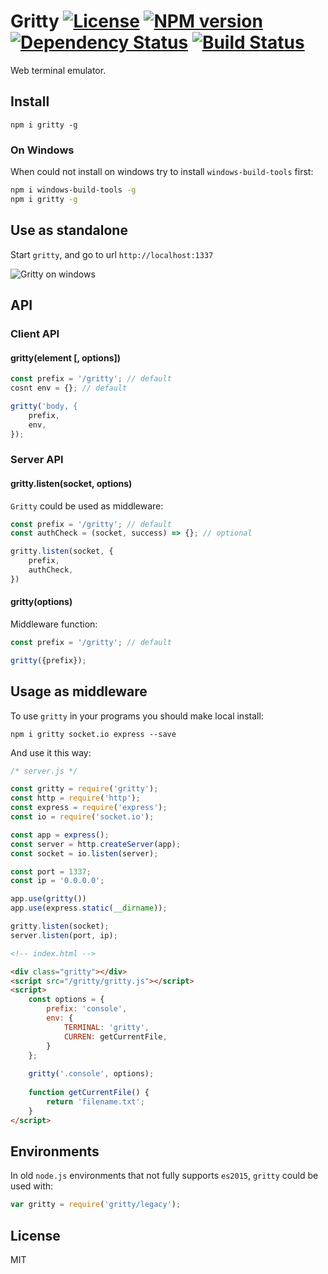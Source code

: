 Gritty [![License][LicenseIMGURL]][LicenseURL] [![NPM version][NPMIMGURL]][NPMURL] [![Dependency Status][DependencyStatusIMGURL]][DependencyStatusURL] [![Build Status][BuildStatusIMGURL]][BuildStatusURL]
=======
[NPMIMGURL]:                https://img.shields.io/npm/v/gritty.svg?style=flat
[BuildStatusIMGURL]:        https://img.shields.io/travis/cloudcmd/gritty/master.svg?style=flat
[DependencyStatusIMGURL]:   https://img.shields.io/gemnasium/cloudcmd/gritty.svg?style=flat
[LicenseIMGURL]:            https://img.shields.io/badge/license-MIT-317BF9.svg?style=flat
[NPM_INFO_IMG]:             https://nodei.co/npm/cloudcmd.png
[NPMURL]:                   https://npmjs.org/package/cloudcmd "npm"
[BuildStatusURL]:           https://travis-ci.org/cloudcmd/gritty  "Build Status"
[DependencyStatusURL]:      https://gemnasium.com/cloudcmd/gritty "Dependency Status"
[LicenseURL]:               https://tldrlegal.com/license/mit-license "MIT License"

Web terminal emulator.

## Install

`npm i gritty -g`

### On Windows

When could not install on windows try to install `windows-build-tools` first:

```sh
npm i windows-build-tools -g
npm i gritty -g
```

## Use as standalone

Start `gritty`, and go to url `http://localhost:1337`

![Gritty on windows](https://raw.githubusercontent.com/cloudcmd/gritty/master/img/gritty.png "Gritty")

## API

### Client API

#### gritty(element [, options])

```js
const prefix = '/gritty'; // default
cosnt env = {}; // default

gritty('body, {
    prefix,
    env,
});
```

### Server API

#### gritty.listen(socket, options)

`Gritty` could be used as middleware:

```js
const prefix = '/gritty'; // default
const authCheck = (socket, success) => {}; // optional

gritty.listen(socket, {
    prefix,
    authCheck,
})
```

#### gritty(options)

Middleware function:

```js
const prefix = '/gritty'; // default

gritty({prefix});
```

## Usage as middleware

To use `gritty` in your programs you should make local install:

`npm i gritty socket.io express --save`

And use it this way:

```js
/* server.js */

const gritty = require('gritty');
const http = require('http');
const express = require('express');
const io = require('socket.io');

const app = express();
const server = http.createServer(app);
const socket = io.listen(server);

const port = 1337;
const ip = '0.0.0.0';

app.use(gritty())
app.use(express.static(__dirname));

gritty.listen(socket);
server.listen(port, ip);
```

```html
<!-- index.html -->

<div class="gritty"></div>
<script src="/gritty/gritty.js"></script>
<script>
    const options = {
        prefix: 'console',
        env: {
            TERMINAL: 'gritty',
            CURREN: getCurrentFile,
        }
    };
    
    gritty('.console', options);
    
    function getCurrentFile() {
        return 'filename.txt';
    }
</script>
```

## Environments

In old `node.js` environments that not fully supports `es2015`, `gritty` could be used with:

```js
var gritty = require('gritty/legacy');
```

## License

MIT

